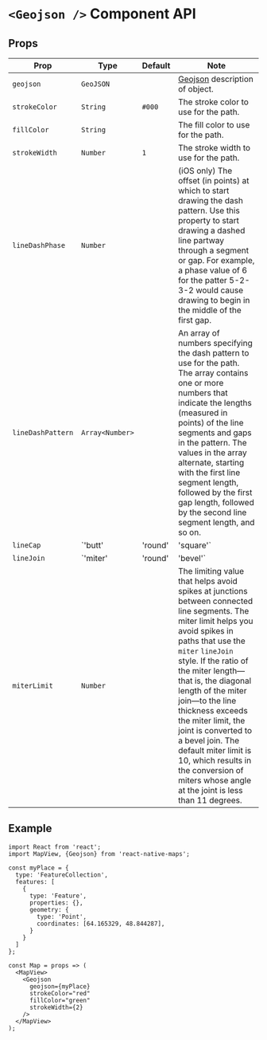 # `<Geojson />` Component API

## Props

| Prop      | Type | Default                                                | Note |
| --------- | ---- | ------------------------------------------------------ | ---- |
| `geojson` |  `GeoJSON`    |  | [Geojson](https://geojson.org/) description of object. |
| `strokeColor` | `String`     | `#000` | The stroke color to use for the path.  |
| `fillColor` | `String`     |  | The fill color to use for the path. |
| `strokeWidth` | `Number`     | `1` | The stroke width to use for the path. |
| `lineDashPhase` | `Number`     |  |  (iOS only) The offset (in points) at which to start drawing the dash pattern. Use this property to start drawing a dashed line partway through a segment or gap. For example, a phase value of 6 for the patter 5-2-3-2 would cause drawing to begin in the middle of the first gap. |
| `lineDashPattern` | `Array<Number>`     |  | An array of numbers specifying the dash pattern to use for the path. The array contains one or more numbers that indicate the lengths (measured in points) of the  line segments and gaps in the pattern. The values in the array alternate, starting with the first line segment length, followed by the first gap length, followed by the second line segment length, and so on. |
| `lineCap` |  `'butt' | 'round' | 'square'`     |  |  The line cap style to apply to the open ends of the path. Possible values are `butt`, `round` or `square`.  Note: lineCap is not yet supported for GoogleMaps provider on iOS. |
| `lineJoin` | `'miter'| 'round' | 'bevel'`     |  |  The line join style to apply to corners of the path. Possible values are `miter`, `round` or `bevel`. |
| `miterLimit` | `Number`     |  | The limiting value that helps avoid spikes at junctions between connected line segments. The miter limit helps you avoid spikes in paths that use the `miter` `lineJoin` style. If the ratio of the miter length—that is, the diagonal length of the miter join—to the line thickness exceeds the miter limit, the joint is converted to a bevel join. The default miter limit is 10, which results in the conversion of miters whose angle at the joint is less than 11 degrees. | 

## Example

```
import React from 'react';
import MapView, {Geojson} from 'react-native-maps';

const myPlace = {
  type: 'FeatureCollection',
  features: [
    {
      type: 'Feature',
      properties: {},
      geometry: {
        type: 'Point',
        coordinates: [64.165329, 48.844287],
      }
    }
  ]
};

const Map = props => (
  <MapView>
    <Geojson 
      geojson={myPlace} 
      strokeColor="red"
      fillColor="green"
      strokeWidth={2}
    />
  </MapView>
);
```


